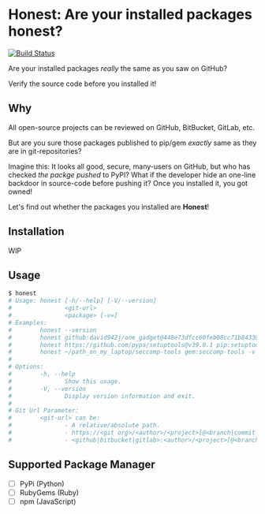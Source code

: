 # Honest: Are your installed packages honest?
[![Build Status](https://travis-ci.org/david942j/honest.svg?branch=master)](https://travis-ci.org/david942j/honest)

Are your installed packages _really_ the same as you saw on GitHub?

Verify the source code before you installed it!

## Why

All open-source projects can be reviewed on GitHub, BitBucket, GitLab, etc.

But are you sure those packages published to pip/gem *exactly* same as they are in git-repositories?

Imagine this:
It looks all good, secure, many-users on GitHub, but who has checked *the packge pushed* to PyPI?
What if the developer hide an one-line backdoor in source-code before pushing it?
Once you installed it, you got owned!

Let's find out whether the packages you installed are **Honest**!

## Installation

WIP

## Usage

```bash
$ honest
# Usage: honest [-h/--help] [-V/--version]
#               <git-url>
#               <package> [-v=]
# Examples:
#        honest --version
#        honest github:david942j/one_gadget@448e73dfcc60feb08cc71b843387e63a00791477 gem:one_gadget
#        honest https://github.com/pypa/setuptools@v39.0.1 pip:setuptools -v 39.0.1
#        honest ~/path_on_my_laptop/seccomp-tools gem:seccomp-tools -v 1.2.0
#
# Options:
#        -h, --help
#               Show this usage.
#        -V, --version
#               Display version information and exit.
#
# Git Url Parameter:
#        <git-url> can be:
#               - A relative/absolute path.
#               - https://<git org>/<author>/<project>[@<branch|commit|tag>]
#               - <github|bitbucket|gitlab>:<author>/<project>[@<branch|commit|tag>]
```

## Supported Package Manager

- [ ] PyPi (Python)
- [ ] RubyGems (Ruby)
- [ ] npm (JavaScript)

